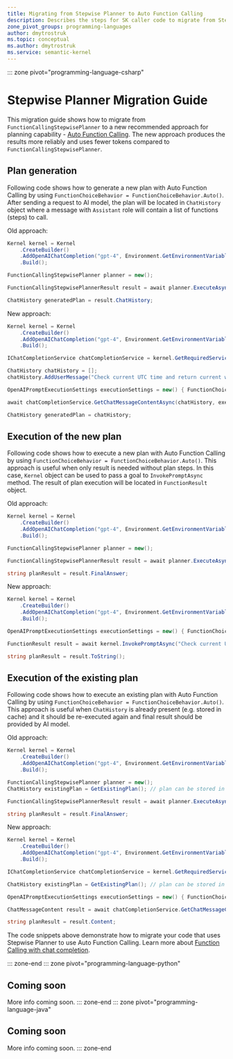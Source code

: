 ```yaml
---
title: Migrating from Stepwise Planner to Auto Function Calling
description: Describes the steps for SK caller code to migrate from Stepwise Planner to Auto Function Calling.
zone_pivot_groups: programming-languages
author: dmytrostruk
ms.topic: conceptual
ms.author: dmytrostruk
ms.service: semantic-kernel
---
```

::: zone pivot="programming-language-csharp"
# Stepwise Planner Migration Guide
This migration guide shows how to migrate from `FunctionCallingStepwisePlanner` to a new recommended approach for planning capability - [Auto Function Calling](../../concepts/ai-services/chat-completion/function-calling/index.md). The new approach produces the results more reliably and uses fewer tokens compared to `FunctionCallingStepwisePlanner`.

## Plan generation
Following code shows how to generate a new plan with Auto Function Calling by using `FunctionChoiceBehavior = FunctionChoiceBehavior.Auto()`. After sending a request to AI model, the plan will be located in `ChatHistory` object where a message with `Assistant` role will contain a list of functions (steps) to call.

Old approach:
```csharp
Kernel kernel = Kernel
    .CreateBuilder()
    .AddOpenAIChatCompletion("gpt-4", Environment.GetEnvironmentVariable("OpenAI__ApiKey"))
    .Build();

FunctionCallingStepwisePlanner planner = new();

FunctionCallingStepwisePlannerResult result = await planner.ExecuteAsync(kernel, "Check current UTC time and return current weather in Boston city.");

ChatHistory generatedPlan = result.ChatHistory;
```

New approach:
```csharp
Kernel kernel = Kernel
    .CreateBuilder()
    .AddOpenAIChatCompletion("gpt-4", Environment.GetEnvironmentVariable("OpenAI__ApiKey"))
    .Build();

IChatCompletionService chatCompletionService = kernel.GetRequiredService<IChatCompletionService>();

ChatHistory chatHistory = [];
chatHistory.AddUserMessage("Check current UTC time and return current weather in Boston city.");

OpenAIPromptExecutionSettings executionSettings = new() { FunctionChoiceBehavior = FunctionChoiceBehavior.Auto() };

await chatCompletionService.GetChatMessageContentAsync(chatHistory, executionSettings, kernel);

ChatHistory generatedPlan = chatHistory;
```

## Execution of the new plan
Following code shows how to execute a new plan with Auto Function Calling by using `FunctionChoiceBehavior = FunctionChoiceBehavior.Auto()`. This approach is useful when only result is needed without plan steps. In this case, `Kernel` object can be used to pass a goal to `InvokePromptAsync` method. The result of plan execution will be located in `FunctionResult` object.

Old approach:
```csharp
Kernel kernel = Kernel
    .CreateBuilder()
    .AddOpenAIChatCompletion("gpt-4", Environment.GetEnvironmentVariable("OpenAI__ApiKey"))
    .Build();

FunctionCallingStepwisePlanner planner = new();

FunctionCallingStepwisePlannerResult result = await planner.ExecuteAsync(kernel, "Check current UTC time and return current weather in Boston city.");

string planResult = result.FinalAnswer;
```

New approach:
```csharp
Kernel kernel = Kernel
    .CreateBuilder()
    .AddOpenAIChatCompletion("gpt-4", Environment.GetEnvironmentVariable("OpenAI__ApiKey"))
    .Build();

OpenAIPromptExecutionSettings executionSettings = new() { FunctionChoiceBehavior = FunctionChoiceBehavior.Auto() };

FunctionResult result = await kernel.InvokePromptAsync("Check current UTC time and return current weather in Boston city.", new(executionSettings));

string planResult = result.ToString();
```

## Execution of the existing plan
Following code shows how to execute an existing plan with Auto Function Calling by using `FunctionChoiceBehavior = FunctionChoiceBehavior.Auto()`. This approach is useful when `ChatHistory` is already present (e.g. stored in cache) and it should be re-executed again and final result should be provided by AI model.

Old approach:
```csharp
Kernel kernel = Kernel
    .CreateBuilder()
    .AddOpenAIChatCompletion("gpt-4", Environment.GetEnvironmentVariable("OpenAI__ApiKey"))
    .Build();

FunctionCallingStepwisePlanner planner = new();
ChatHistory existingPlan = GetExistingPlan(); // plan can be stored in database  or cache for reusability.

FunctionCallingStepwisePlannerResult result = await planner.ExecuteAsync(kernel, "Check current UTC time and return current weather in Boston city.", existingPlan);

string planResult = result.FinalAnswer;
```

New approach:
```csharp
Kernel kernel = Kernel
    .CreateBuilder()
    .AddOpenAIChatCompletion("gpt-4", Environment.GetEnvironmentVariable("OpenAI__ApiKey"))
    .Build();

IChatCompletionService chatCompletionService = kernel.GetRequiredService<IChatCompletionService>();

ChatHistory existingPlan = GetExistingPlan(); // plan can be stored in database or cache for reusability.

OpenAIPromptExecutionSettings executionSettings = new() { FunctionChoiceBehavior = FunctionChoiceBehavior.Auto() };

ChatMessageContent result = await chatCompletionService.GetChatMessageContentAsync(existingPlan, executionSettings, kernel);

string planResult = result.Content;
```

The code snippets above demonstrate how to migrate your code that uses Stepwise Planner to use Auto Function Calling. Learn more about [Function Calling with chat completion](../../concepts/ai-services/chat-completion/function-calling/index.md).

::: zone-end
::: zone pivot="programming-language-python"
## Coming soon
More info coming soon.
::: zone-end
::: zone pivot="programming-language-java"
## Coming soon
More info coming soon.
::: zone-end
